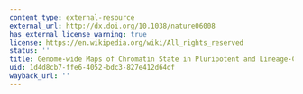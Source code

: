 ```yaml
---
content_type: external-resource
external_url: http://dx.doi.org/10.1038/nature06008
has_external_license_warning: true
license: https://en.wikipedia.org/wiki/All_rights_reserved
status: ''
title: Genome-wide Maps of Chromatin State in Pluripotent and Lineage-Committed Cells
uid: 1d4d8cb7-ffe6-4052-bdc3-827e412d64df
wayback_url: ''
---
```

